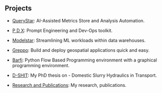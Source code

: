
##    Projects

- [QueryStar](https://querystar.io/):
  AI-Assisted Metrics Store and Analysis Automation.

- [P D X](https://github.com/pdx-labs/pdx):
  Prompt Engineering and Dev-Ops toolkit.

- [Modelstar](https://modelstar.io/):
  Streamlining ML workloads within data warehouses.

- [Greppo](https://greppo.io/):
  Build and deploy geospatial applications quick and easy.

- [Barfi](https://github.com/krish-adi/barfi):
  Python Flow Based Programming environment with a graphical programming environment.

- [D-SHIT](/dshit):
  My PhD thesis on - Domestic Slurry Hydraulics in Transport.

- [Research and Publications](/rp):
  My research, publications.
